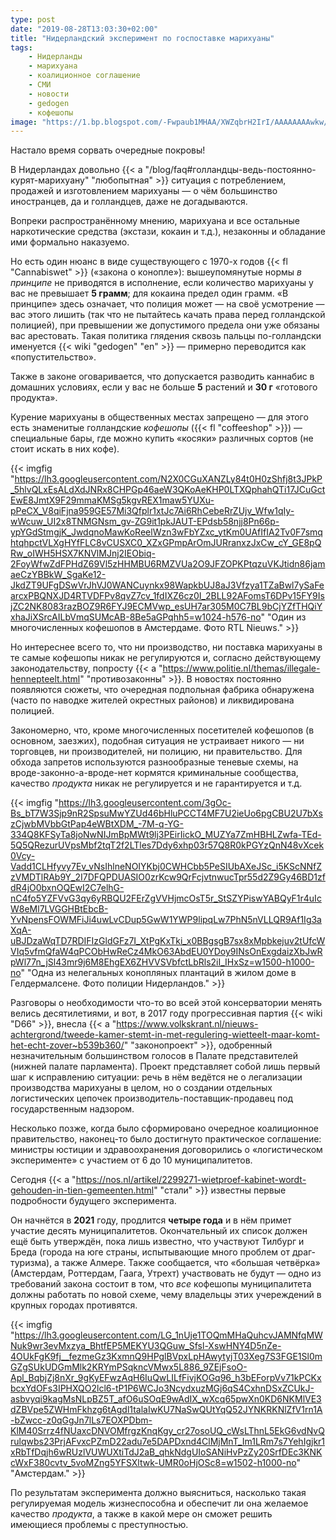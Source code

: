 ```yaml
---
type: post
date: "2019-08-28T13:03:30+02:00"
title: "Нидерландский эксперимент по госпоставке марихуаны"
tags:
    - Нидерланды
    - марихуана
    - коалиционное соглашение
    - СМИ
    - новости
    - gedogen
    - кофешопы
image: "https://1.bp.blogspot.com/-Fwpaub1MHAA/XWZqbrH2IrI/AAAAAAAAwkw/HutxLY1YB10wqHn4ThJgo4b7rYD4cJQQACKgBGAs/s1600/weed.jpg"
---
```


Настало время сорвать очередные покровы!

В Нидерландах довольно {{< a "/blog/faq#голландцы-ведь-постоянно-курят-марихуану" "любопытная" >}} ситуация с потреблением, продажей и изготовлением марихуаны — о чём большинство иностранцев, да и голландцев, даже не догадываются.

<!--more-->

Вопреки распространённому мнению, марихуана и все остальные наркотические средства (экстази, кокаин и т.д.), незаконны и обладание ими формально наказуемо.

Но есть один нюанс в виде существующего с 1970-х годов {{< fl "Cannabiswet" >}} («закона о конопле»): вышеупомянутые нормы *в принципе* не приводятся в исполнение, если количество марихуаны у вас не превышает **5 грамм**; для кокаина предел один грамм. «В принципе» здесь означает, что полиция может — на своё усмотрение — вас этого лишить (так что не пытайтесь качать права перед голландской полицией), при превышении же допустимого предела они уже обязаны вас арестовать. Такая политика глядения сквозь пальцы по-голландски именуется {{< wiki "gedogen" "en" >}} — примерно переводится как «попустительство». 

Также в законе оговаривается, что допускается разводить каннабис в домашних условиях, если у вас не больше **5** растений и **30 г** «готового продукта».

Курение марихуаны в общественных местах запрещено — для этого есть знаменитые голландские *кофешопы* ({{< fl "coffeeshop" >}}) — специальные бары, где можно купить «косяки» различных сортов (не стоит искать в них кофе). 

{{< imgfig "https://lh3.googleusercontent.com/N2X0CGuXANZLy84t0H0zShfj8t3JPkP_5hlvQLxEsALdXdJNRx8CHPGp46aeW3QKoAeKHP0LTXQphahQTi17JCuGctEwE8JmtX9F29mmaKMSg5kgvREX1maw5YUXu-pPeCX_V8qiFjna959GE57Mi3Qfplr1xtJc7Ai6RhCebeRrZUjv_Wfw1qIy-wWcuw_UI2x8TNMGNsm_gv-ZG9it1pkJAUT-EPdsb58njj8Pn66p-ypYGdStmgjK_JwdqnoMawKoReelWzn3wFbYZxc_ytKm0UAfIfIA2Tv0F7smqhtqhpctVLXgHYfFLC8vCUSXC0_XZxGPmpArOmJURranxzJxCw_cY_GE8pQRw_oIWH5HSX7KNVlMJnj2IEObiq-2FoyWfwZdFPHdZ69Vl5zHHMBU6RMZVUa2O9JFZOPKPtqzuVKJtidn86jamaeCzYBBkW_SgaKe12-JkdZT9UFgDSwVrJhVJ0WANCuynkx98WapkbUJ8aJ3Vfzya1TZaBwl7ySaFearcxPBQNXJD4RTVDFPv8qvZ7cv_1fdIXZ6cz0I_2BLL92AFomsT6DPv15FY9IsjZC2NK8083razBOZ9R6FYJ9ECMVwp_esUH7ar305M0C7BL9bCjYZfTHQiYxhaJiXSrcAILbVmqSUMcAB-8Be5aGPqhh5=w1024-h576-no" "Один из многочисленных кофешопов в Амстердаме. Фото RTL Nieuws." >}}

Но интереснее всего то, что ни производство, ни поставка марихуаны в те самые кофешопы никак не регулируются и, согласно действующему законодательству, попросту {{< a "https://www.politie.nl/themas/illegale-hennepteelt.html" "противозаконны" >}}. В новостях постоянно появляются сюжеты, что очередная подпольная фабрика обнаружена (часто по наводке жителей окрестных районов) и ликвидирована полицией.

Закономерно, что, кроме многочисленных посетителей кофешопов (в основном, заезжих), подобная ситуация не устраивает никого — ни торговцев, ни производителей, ни полицию, ни правительство. Для обхода запретов используются разнообразные теневые схемы, на вроде-законно-а-вроде-нет кормятся криминальные сообщества, качество *продукта* никак не регулируется и не гарантируется и т.д.

{{< imgfig "https://lh3.googleusercontent.com/3gOc-Bs_bT7W3Sjp9nR2SpsuMwYZUd46bHluPCCT4MF7U2ieUo6pgCBU2U7bXszCjwbMVbbGtPap4eWBtXDM_-7M-q-YG-334Q8KFSyTa8joNwNIJmBpMWt9lj3PEirIickO_MUZYa7ZmHBHLZwfa-TEd-5Q5QRezurUVpsMbf2tqT2f2LTles7Ddy6xhp03r57Q8R0kPGYzQnN48vXcek0Vcy-Vadd1CLHfyvy7Ev_vNsIhlneNOIYKbj0CWHCbb5PeSIUbAXeJSc_i5KScNNfZzVMDTlRAb9Y_2I7DFQPDUASIO0zrKcw9QrFcjvtnwucTpr55d2Z9Gy46BD1zfdR4jO0bxnOQEwI2C7elhG-nC4fo5YZFVvG3qy6yRBQU2FErZgVVHjmcOsT5r_StSZYPiswYABQyF1r4uIcW8eMl7LVGGHBtEbcB-YvNpensFOWMFiJi4uwLvCDup5GwW1YWP9lipqLw7PhN5nVLLQR9Af1Ig3aXqA-uBJDzaWqTD7RDIFIzGldGFz7I_XtPgKxTki_x0BBgsgB7sx8xMpbkejuv2tUfcWVIq5vfmQfaW4qPCObHwReCz4MkO63AbdEU0YDoy9INsOnExgdaizXbJwRpWl77n_jSl43mr9j6M8EhgEX6ZHVVSVbfctLbRls2iI_IHxSz=w1500-h1000-no" "Одна из нелегальных конопляных плантаций в жилом доме в Гелдермалсене. Фото полиции Нидерландов." >}}

Разговоры о необходимости что-то во всей этой консерватории менять велись десятилетиями, и вот, в 2017 году прогрессивная партия {{< wiki "D66" >}}, внесла {{< a "https://www.volkskrant.nl/nieuws-achtergrond/tweede-kamer-stemt-in-met-regulering-wietteelt-maar-komt-het-echt-zover~b539b360/" "законопроект" >}}, одобренный незначительным большинством голосов в Палате представителей (нижней палате парламента). Проект представляет собой лишь первый шаг к исправлению ситуации: речь в нём ведётся не о легализации производства марихуаны в целом, но о создании отдельных логистических цепочек производитель-поставщик-продавец под государственным надзором.

Несколько позже, когда было сформировано очередное коалиционное правительство, наконец-то было достигнуто практическое соглашение: министры юстиции и здравоохранения договорились о «логистическом эксперименте» с участием от 6 до 10 муниципалитетов.

Сегодня {{< a "https://nos.nl/artikel/2299271-wietproef-kabinet-wordt-gehouden-in-tien-gemeenten.html" "стали" >}} известны первые подробности будущего эксперимента.

Он начнётся в **2021** году, продлится **четыре года** и в нём примет участие десять муниципалитетов. Окончательный их список должен ещё быть утверждён, пока лишь известно, что участвуют Тилбург и Бреда (города на юге страны, испытывающие много проблем от драг-туризма), а также Алмере. Также сообщается, что «большая четвёрка» (Амстердам, Роттердам, Гаага, Утрехт) участвовать не будут — одно из требований закона состоит в том, что *все* кофешопы муниципалитета должны работать по новой схеме, чему владельцы этих учереждений в крупных городах противятся.

{{< imgfig "https://lh3.googleusercontent.com/LG_1nUje1TOQmMHaQuhcvJAMNfqMWNuk9wr3evMxzya_BhtfEP5MEKYU3QGuw_Sfsl-XswHNY4D5nZe-4OUkFgK9fj__fezmeGz3KxmnQ9HPglBVpxLpHAwytyjT03Xeg7S3FGE1Sl0mGZgSUkUDGmMlk2KRYmPSqkncVMwx5L886_9ZEjFsoO-Apl_BqbjZj8nXr_9gKyEFwzAqH6IuQwLILfFivjKOGq96_h3bEForpVv71kPCKxbcxYdOFs3IPHXQO2lcl6-tP1P6WCJo3NcydxuzMGj6qS4CxhnDSxZCUkJ-asbvyqi9kagMsNLpBZ5T_afO6uSOqE9wAdIX_wXcq65pwXn0KD6NKMlVE3dZBVpe5ZWHmFkhzg6tAgdl1talaIwKU7NaSwQUtYqQ52JYNKRKNlZfV1rn1A-bZwcc-z0qGgJn7lLs7EOXPDbm-KlM40Srrz4fNUaxcDNVOMfrgzKnqKgy_cr27osoUQ_cWsLThnL5EkG6vdNvQrulqwbs23PrjAFvxcPZmD22adu7e5DAPDxnd4ClMjMnT_Im1LRm7s7YehIgjkr1xRbTfDqjh6wRUzlVUWUXtiTdJ2aB_qhkNdgUIoSANiHvPzZy20SrfDEc3KNKcWxF380cvtv_5voMZng5YFSXltwk-UMR0oHjOSc8=w1502-h1000-no" "Амстердам." >}}

По результатам эксперимента должно выясниться, насколько такая регулируемая модель жизнеспособна и обеспечит ли она желаемое качество *продукта*, а также в какой мере он сможет решить имеющиеся проблемы с преступностью.